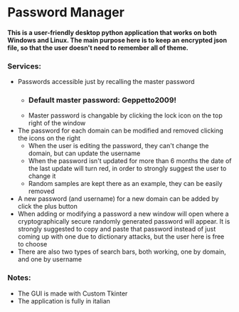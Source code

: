 # Password Manager
#### This is a user-friendly desktop python application that works on both Windows and Linux. The main purpose here is to keep an encrypted json file, so that the user doesn't need to remember all of theme.
### Services:
- Passwords accessible just by recalling the master password
  - ### Default master password: Geppetto2009!
  - Master password is changable by clicking the lock icon on the top right of the window
- The password for each domain can be modified and removed clicking the icons on the right
  - When the user is editing the password, they can't change the domain, but can update the username
  - When the password isn't updated for more than 6 months the date of the last update will turn red, in order to strongly suggest the user to change it
  - Random samples are kept there as an example, they can be easily removed
-  A new password (and username) for a new domain can be added by click the plus button
-  When adding or modifying a password a new window will open where a cryptographically secure randomly generated password will appear. It is strongly suggested to copy and paste that password instead of just coming up with one due to dictionary attacks, but the user here is free to choose
-  There are also two types of search bars, both working, one by domain, and one by username

### Notes:
- The GUI is made with Custom Tkinter
- The application is fully in italian
